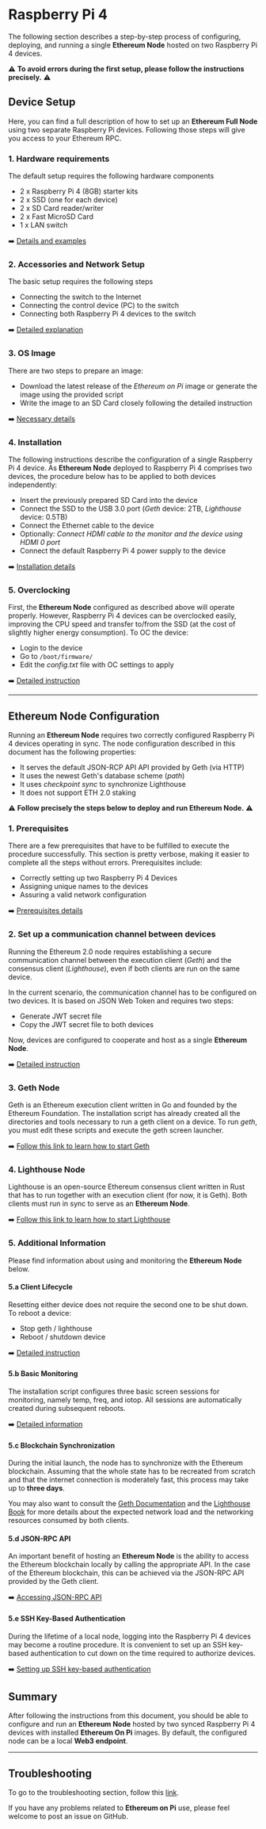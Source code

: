 # Raspberry Pi 4
The following section describes a step-by-step process of configuring, deploying, and running a single **Ethereum Node** hosted on two Raspberry Pi 4 devices.

⚠️ **To avoid errors during the first setup, please follow the instructions precisely.** ⚠️

## Device Setup
Here, you can find a full description of how to set up an **Ethereum Full Node** using two separate Raspberry Pi devices. Following those steps will give you access to your Ethereum RPC.

### 1. Hardware requirements
The default setup requires the following hardware components
- 2 x Raspberry Pi 4 (8GB) starter kits
- 2 x SSD (one for each device)
- 2 x SD Card reader/writer
- 2 x Fast MicroSD Card
- 1 x LAN switch

➡️ [Details and examples](./1-setup/1-hardware-requirements.md)

### 2. Accessories and Network Setup
The basic setup requires the following steps
- Connecting the switch to the Internet
- Connecting the control device (PC) to the switch
- Connecting both Raspberry Pi 4 devices to the switch

➡️ [Detailed explanation](./1-setup/2-connection-diagram.md)

### 3. OS Image
There are two steps to prepare an image:
- Download the latest release of the _Ethereum on Pi_ image or generate the image using the provided script
- Write the image to an SD Card closely following the detailed instruction

➡️ [Necessary details](./1-setup/3-raspberry-pi-images.md)

### 4. Installation
The following instructions describe the configuration of a single Raspberry Pi 4 device. As **Ethereum Node** deployed to Raspberry Pi 4 comprises two devices, the procedure below has to be applied to both devices independently:
- Insert the previously prepared SD Card into the device
- Connect the SSD to the USB 3.0 port (_Geth_ device: 2TB, _Lighthouse_ device: 0.5TB)
- Connect the Ethernet cable to the device
- Optionally: _Connect HDMI cable to the monitor and the device using HDMI 0 port_
- Connect the default Raspberry Pi 4 power supply to the device

➡️ [Installation details](./1-setup/4-installation.md)

### 5. Overclocking
First, the **Ethereum Node** configured as described above will operate properly. However, Raspberry Pi 4 devices can be overclocked easily, improving the CPU speed and transfer to/from the SSD (at the cost of slightly higher energy consumption). To OC the device:
- Login to the device
- Go to `/boot/firmware/`
- Edit the _config.txt_ file with OC settings to apply

➡️ [Detailed instruction](./1-setup/5-overclocking.md)


---


## Ethereum Node Configuration
Running an **Ethereum Node** requires two correctly configured Raspberry Pi 4 devices operating in sync. The node configuration described in this document has the following properties: 
- It serves the default JSON-RCP API API provided by Geth (via HTTP)
- It uses the newest Geth's database scheme (_path_)
- It uses _checkpoint sync_ to synchronize Lighthouse
- It does not support ETH 2.0 staking

⚠️ **Follow precisely the steps below to deploy and run Ethereum Node.** ⚠️

### 1. Prerequisites
There are a few prerequisites that have to be fulfilled to execute the procedure successfully. This section is pretty verbose, making it easier to complete all the steps without errors.
Prerequisites include:
- Correctly setting up two Raspberry Pi 4 Devices
- Assigning unique names to the devices
- Assuring a valid network configuration

➡️ [Prerequisites details](./2-run/1-prerequisites.md)

### 2. Set up a communication channel between devices
Running the Ethereum 2.0 node requires establishing a secure communication channel between the execution client (_Geth_) and the consensus client (_Lighthouse_), even if both clients are run on the same device.

In the current scenario, the communication channel has to be configured on two devices. It is based on JSON Web Token and requires two steps:
- Generate JWT secret file
- Copy the JWT secret file to both devices

Now, devices are configured to cooperate and host as a single **Ethereum Node**.

➡️ [Detailed instruction](./2-run/2-secure-communication.md)

### 3. Geth Node
Geth is an Ethereum execution client written in Go and founded by the Ethereum Foundation. The installation script has already created all the directories and tools necessary to run a geth client on a device. To run _geth_, you must edit these scripts and execute the geth screen launcher.

➡️ [Follow this link to learn how to start Geth](./2-run/3-geth-node.md)

### 4. Lighthouse Node
Lighthouse is an open-source Ethereum consensus client written in Rust that has to run together with an execution client (for now, it is Geth). Both clients must run in sync to serve as an **Ethereum Node**.

➡️ [Follow this link to learn how to start Lighthouse](./2-run/4-lighthouse-node.md)

### 5. Additional Information
Please find information about using and monitoring the **Ethereum Node** below.

#### 5.a Client Lifecycle
Resetting either device does not require the second one to be shut down. To reboot a device: 
- Stop geth / lighthouse
- Reboot / shutdown device

➡️ [Detailed instruction](./2-run/5a-rebooting-device.md)

#### 5.b Basic Monitoring
The installation script configures three basic screen sessions for monitoring, namely temp, freq, and iotop. All sessions are automatically created during subsequent reboots.

➡️ [Detailed information](./2-run/5b-monitoring.md)

#### 5.c Blockchain Synchronization
During the initial launch, the node has to synchronize with the Ethereum blockchain. Assuming that the whole state has to be recreated from scratch and that the internet connection is moderately fast, this process may take up to **three days**.

You may also want to consult the [Geth Documentation](https://geth.ethereum.org/docs) and the [Lighthouse Book](https://lighthouse-book.sigmaprime.io/) for more details about the expected network load and the networking resources consumed by both clients.

#### 5.d JSON-RPC API
An important benefit of hosting an **Ethereum Node** is the ability to access the Ethereum blockchain locally by calling the appropriate API. In the case of the Ethereum blockchain, this can be achieved via the JSON-RPC API provided by the Geth client.

➡️ [Accessing JSON-RPC API](./2-run/5d-rpc.md)

#### 5.e SSH Key-Based Authentication
During the lifetime of a local node, logging into the Raspberry Pi 4 devices may become a routine procedure. It is convenient to set up an SSH key-based authentication to cut down on the time required to authorize devices.

➡️ [Setting up SSH key-based authentication](./1-setup/4a-ssh-key-based-authentication.md)

## Summary
After following the instructions from this document, you should be able to configure and run an **Ethereum Node** hosted by two synced Raspberry Pi 4 devices with installed **Ethereum On Pi** images. By default, the configured node can be a local **Web3 endpoint**.

---

## Troubleshooting
To go to the troubleshooting section, follow this [link](./troubleshooting.md).

If you have any problems related to **Ethereum on Pi** use, please feel welcome to post an issue on GitHub.
